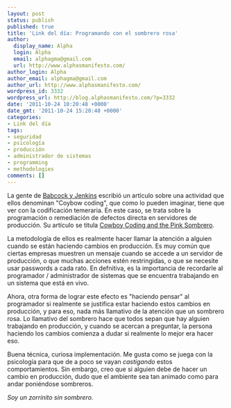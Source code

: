 ```yaml
---
layout: post
status: publish
published: true
title: 'Link del día: Programando con el sombrero rosa'
author:
  display_name: Alpha
  login: Alpha
  email: alphagma@gmail.com
  url: http://www.alphasmanifesto.com/
author_login: Alpha
author_email: alphagma@gmail.com
author_url: http://www.alphasmanifesto.com/
wordpress_id: 3332
wordpress_url: http://blog.alphasmanifesto.com/?p=3332
date: '2011-10-24 10:20:48 +0000'
date_gmt: '2011-10-24 15:20:48 +0000'
categories:
- Link del día
tags:
- seguridad
- psicología
- producción
- administrador de sistemas
- programming
- methodologies
comments: []
---
```


La gente de [Babcock y Jenkins](http://www.bnj.com/) escribió un artículo sobre una actividad que ellos denominan "Coybow coding", que como lo pueden imaginar, tiene que ver con la codificación temeraria. En este caso, se trata sobre la programación o remediación de defectos directa en servidores de producción. Su artículo se titula [Cowboy Coding and the Pink Sombrero](http://www.bnj.com/cowboy-coding-pink-sombrero/).

La metodología de ellos es realmente hacer llamar la atención a alguien cuando se están haciendo cambios en producción. Es muy común que ciertas empresas muestren un mensaje cuando se accede a un servidor de producción, o que muchas acciones estén restringidas, o que se necesite usar passwords a cada rato. En defnitiva, es la importancia de recordarle al programador / administrador de sistemas que se encuentra trabajando en un sistema que está en vivo.

Ahora, otra forma de lograr este efecto es "haciendo pensar" al programador si realmente se justifica estar haciendo estos cambios en producción, y para eso, nada más llamativo de la atención que un sombrero rosa. Lo llamativo del sombrero hace que todos sepan que hay alguien trabajando en producción, y cuando se acercan a preguntar, la persona haciendo los cambios comienza a dudar si realmente lo mejor era hacer eso.

Buena técnica, curiosa implementación. Me gusta como se juega con la psicología para que de a poco se vayan _castigando_ estos comportamientos. Sin embargo, creo que si alguien debe de hacer un cambio en producción, dudo que el ambiente sea tan animado como para andar poniéndose sombreros.

_Soy un zorrinito sin sombrero._
